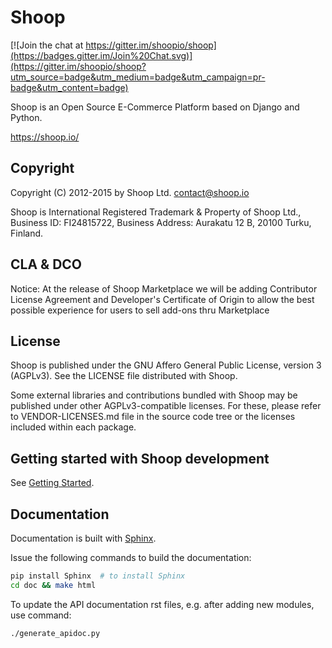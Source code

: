 # Shoop

[![Join the chat at https://gitter.im/shoopio/shoop](https://badges.gitter.im/Join%20Chat.svg)](https://gitter.im/shoopio/shoop?utm_source=badge&utm_medium=badge&utm_campaign=pr-badge&utm_content=badge)

Shoop is an Open Source E-Commerce Platform based on Django and Python.

https://shoop.io/

## Copyright

Copyright (C) 2012-2015 by Shoop Ltd. <contact@shoop.io>

Shoop is International Registered Trademark & Property of Shoop Ltd.,
Business ID: FI24815722, Business Address: Aurakatu 12 B, 20100 Turku,
Finland.

## CLA & DCO

Notice: At the release of Shoop Marketplace we will be adding
Contributor License Agreement and Developer's Certificate of Origin to
allow the best possible experience for users to sell add-ons thru
Marketplace

## License

Shoop is published under the GNU Affero General Public License,
version 3 (AGPLv3). See the LICENSE file distributed with Shoop.

Some external libraries and contributions bundled with Shoop may be
published under other AGPLv3-compatible licenses.  For these, please
refer to VENDOR-LICENSES.md file in the source code tree or the licenses
included within each package.

## Getting started with Shoop development

See [Getting Started](doc/getting_started_dev.rst).

## Documentation

Documentation is built with [Sphinx](http://sphinx-doc.org/).

Issue the following commands to build the documentation:

```sh
pip install Sphinx  # to install Sphinx
cd doc && make html
```

To update the API documentation rst files, e.g. after adding new
modules, use command:

```sh
./generate_apidoc.py
```
